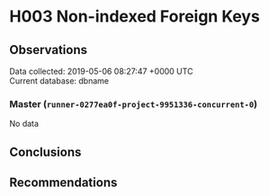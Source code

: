# H003 Non-indexed Foreign Keys #

## Observations ##
Data collected: 2019-05-06 08:27:47 +0000 UTC  
Current database: dbname  

### Master (`runner-0277ea0f-project-9951336-concurrent-0`) ###


No data


## Conclusions ##


## Recommendations ##


